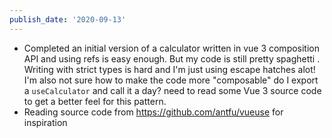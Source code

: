 ```yaml
---
publish_date: '2020-09-13'
---
```


- Completed an initial version of a calculator written in vue 3 composition API and using refs is easy enough. But my code is still pretty spaghetti . Writing with strict types is hard and I'm just using escape hatches alot! I'm also not sure how to make the code more "composable" do I export a `useCalculator` and call it a day? need to read some Vue 3 source code to get a better feel for this pattern.
- Reading source code from https://github.com/antfu/vueuse for inspiration
